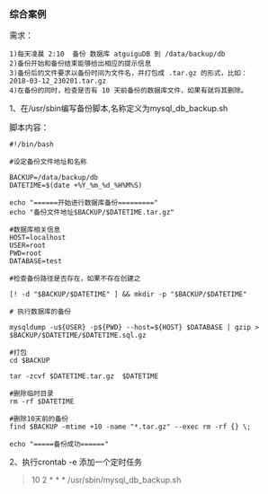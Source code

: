 ### 综合案例

需求：
```
1)每天凌晨 2:10  备份 数据库 atguiguDB 到 /data/backup/db
2)备份开始和备份结束能够给出相应的提示信息
3)备份后的文件要求以备份时间为文件名，并打包成 .tar.gz 的形式，比如：
2018-03-12_230201.tar.gz
4)在备份的同时，检查是否有 10 天前备份的数据库文件，如果有就将其删除。
```

1、在/usr/sbin编写备份脚本,名称定义为mysql_db_backup.sh

脚本内容：
```
#!/bin/bash

#设定备份文件地址和名称

BACKUP=/data/backup/db
DATETIME=$(date +%Y_%m_%d_%H%M%S)

echo "======开始进行数据库备份========="
echo "备份文件地址$BACKUP/$DATETIME.tar.gz"

#数据库相关信息
HOST=localhost
USER=root
PWD=root
DATABASE=test

#检查备份路径是否存在，如果不存在创建之

[! -d "$BACKUP/$DATETIME" ] && mkdir -p "$BACKUP/$DATETIME"

# 执行数据库的备份

mysqldump -u${USER} -p${PWD} --host=${HOST} $DATABASE | gzip > $BACKUP/$DATETIME/$DATETIME.sql.gz

#打包
cd $BACKUP

tar -zcvf $DATETIME.tar.gz  $DATETIME 

#删除临时目录
rm -rf $DATETIME

#删除10天前的备份
find $BACKUP -mtime +10 -name "*.tar.gz" --exec rm -rf {} \;

echo "=====备份成功======"
```

2、执行crontab -e 添加一个定时任务

> 10 2 * * * /usr/sbin/mysql_db_backup.sh